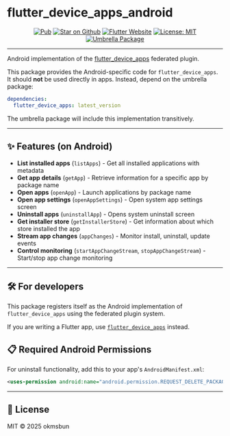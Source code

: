 # flutter\_device\_apps\_android

<p align="center">
<a href="https://pub.dev/packages/flutter_device_apps_android"><img src="https://img.shields.io/pub/v/flutter_device_apps_android.svg?color=0175C2" alt="Pub"></a>
<a href="https://github.com/okmsbun/flutter_device_apps_android"><img src="https://img.shields.io/github/stars/okmsbun/flutter_device_apps_android.svg?style=flat&logo=github&colorB=deeppink&label=stars" alt="Star on Github"></a>
<a href="https://flutter.dev"><img src="https://img.shields.io/badge/flutter-website-deepskyblue.svg" alt="Flutter Website"></a>
<a href="https://opensource.org/licenses/MIT"><img src="https://img.shields.io/badge/license-MIT-purple.svg" alt="License: MIT"></a>
<a href="https://pub.dev/packages/flutter_device_apps"><img src="https://img.shields.io/badge/umbrella-package-orange.svg" alt="Umbrella Package"></a>
</p>

---

Android implementation of the [flutter\_device\_apps](https://pub.dev/packages/flutter_device_apps) federated plugin.

This package provides the Android-specific code for `flutter_device_apps`. It should **not** be used directly in apps. Instead, depend on the umbrella package:

```yaml
dependencies:
  flutter_device_apps: latest_version
```

The umbrella package will include this implementation transitively.

---

## ✨ Features (on Android)

* **List installed apps** (`listApps`) - Get all installed applications with metadata
* **Get app details** (`getApp`) - Retrieve information for a specific app by package name
* **Open apps** (`openApp`) - Launch applications by package name
* **Open app settings** (`openAppSettings`) - Open system app settings screen
* **Uninstall apps** (`uninstallApp`) - Opens system uninstall screen
* **Get installer store** (`getInstallerStore`) - Get information about which store installed the app
* **Stream app changes** (`appChanges`) - Monitor install, uninstall, update events
* **Control monitoring** (`startAppChangeStream`, `stopAppChangeStream`) - Start/stop app change monitoring

---

## 🛠 For developers

This package registers itself as the Android implementation of `flutter_device_apps` using the federated plugin system.

If you are writing a Flutter app, use [`flutter_device_apps`](https://pub.dev/packages/flutter_device_apps) instead.

## 📋 Required Android Permissions

For uninstall functionality, add this to your app's `AndroidManifest.xml`:

```xml
<uses-permission android:name="android.permission.REQUEST_DELETE_PACKAGES" />
```

---

## 📄 License

MIT © 2025 okmsbun
